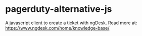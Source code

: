 # pagerduty-alternative-js
A javascript client to create a ticket with ngDesk. Read more at: https://www.ngdesk.com/home/knowledge-base/
